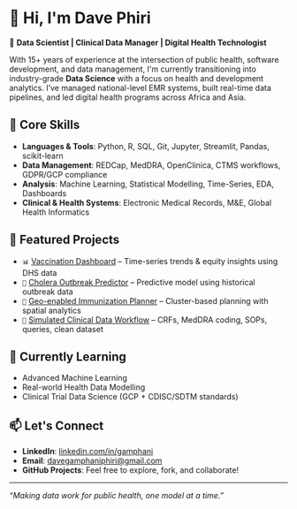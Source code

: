 # 👋 Hi, I'm Dave Phiri

🎯 **Data Scientist | Clinical Data Manager | Digital Health Technologist**

With 15+ years of experience at the intersection of public health, software development, and data management, I'm currently transitioning into industry-grade **Data Science** with a focus on health and development analytics. I’ve managed national-level EMR systems, built real-time data pipelines, and led digital health programs across Africa and Asia.

## 🔧 Core Skills
- **Languages & Tools**: Python, R, SQL, Git, Jupyter, Streamlit, Pandas, scikit-learn
- **Data Management**: REDCap, MedDRA, OpenClinica, CTMS workflows, GDPR/GCP compliance
- **Analysis**: Machine Learning, Statistical Modelling, Time-Series, EDA, Dashboards
- **Clinical & Health Systems**: Electronic Medical Records, M&E, Global Health Informatics

## 📂 Featured Projects
- `📊` [Vaccination Dashboard](#) – Time-series trends & equity insights using DHS data  
- `🦠` [Cholera Outbreak Predictor](#) – Predictive model using historical outbreak data  
- `📍` [Geo-enabled Immunization Planner](#) – Cluster-based planning with spatial analytics  
- `💊` [Simulated Clinical Data Workflow](#) – CRFs, MedDRA coding, SOPs, queries, clean dataset

## 🌱 Currently Learning
- Advanced Machine Learning  
- Real-world Health Data Modelling  
- Clinical Trial Data Science (GCP + CDISC/SDTM standards)

## 📫 Let's Connect
- **LinkedIn**: [linkedin.com/in/gamphani](https://www.linkedin.com/in/gamphani)  
- **Email**: davegamphaniphiri@gmail.com  
- **GitHub Projects**: Feel free to explore, fork, and collaborate!

---

_“Making data work for public health, one model at a time.”_
